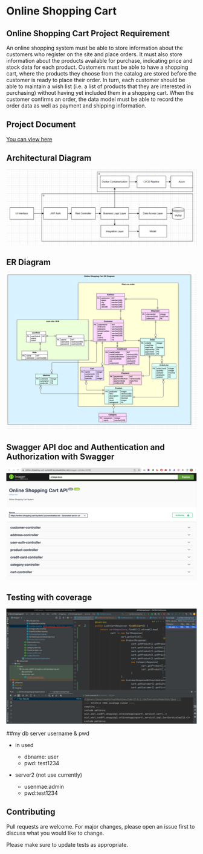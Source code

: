 # Online Shopping Cart

## Online Shopping Cart Project Requirement

An online shopping system must be able to store information about the customers who register on the site and place orders. It must also store information about the products available for purchase, indicating price and stock data for each product. Customers must be able to have a shopping cart, where the products they choose from the catalog are stored before the customer is ready to place their order. In turn, each customer should be able to maintain a wish list (i.e. a list of products that they are interested in purchasing) without having yet included them in a shopping cart. When the customer confirms an order, the data model must be able to record the order data as well as payment and shipping information.

## Project Document

[You can view here](https://docs.google.com/document/d/1NCpNvRVjGWvujSHwLlfAcvbvvOkhhuT4/edit)

## Architectural Diagram

![img.png](src/main/resources/static/images/img-3.png)

## ER Diagram

![img.png](src/main/resources/static/images/ERD.jpg)

## Swagger API doc and Authentication and Authorization with Swagger

![img_2.png](img_2.png)

## Testing with coverage

![img_1.png](img_1.png)

##my db server username & pwd

- in used

  - dbname: user
  - pwd: test1234

- server2 (not use currently)
  - usenmae:admin
  - pwd:test1234

## Contributing

Pull requests are welcome. For major changes, please open an issue first
to discuss what you would like to change.

Please make sure to update tests as appropriate.
